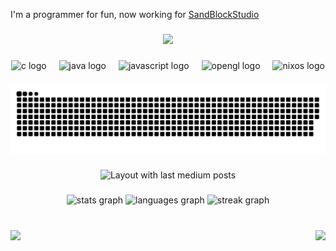 <p align="left">I'm a programmer for fun, now working for <a href="https://sandblockstudios.com/">SandBlockStudio</a></p>

###

<div align="center">
  <img src="https://profile-counter.glitch.me/SomeBoringNerd/count.svg?"  />
</div>

###

<div align="center">
  <img src="https://cdn.jsdelivr.net/gh/devicons/devicon/icons/c/c-original.svg" height="40" alt="c logo"  />
  <img width="12" />
  <img src="https://cdn.jsdelivr.net/gh/devicons/devicon/icons/java/java-original.svg" height="40" alt="java logo"  />
  <img width="12" />
  <img src="https://cdn.jsdelivr.net/gh/devicons/devicon/icons/javascript/javascript-original.svg" height="40" alt="javascript logo"  />
  <img width="12" />
  <img src="https://cdn.jsdelivr.net/gh/devicons/devicon/icons/opengl/opengl-original.svg" height="40" alt="opengl logo"  />
  <img width="12" />
  <img src="https://cdn.jsdelivr.net/gh/devicons/devicon/icons/nixos/nixos-original.svg" height="40" alt="nixos logo"  />
</div>

###

<img src="https://raw.githubusercontent.com/SomeBoringNerd/SomeBoringNerd/output/snake.svg" alt="Snake animation" />

###

<div align="center">
  <img src="https://github-read-medium-git-main.pahlevikun.vercel.app/latest?limit=4&username=SomeBoringNerd&theme=dark" alt="Layout with last medium posts"  />
</div>

###

<div align="center">
  <img src="https://github-readme-stats.vercel.app/api?username=SomeBoringNerd&hide_title=false&hide_rank=false&show_icons=true&include_all_commits=true&count_private=true&disable_animations=false&theme=dracula&locale=en&hide_border=false&order=1" height="150" alt="stats graph"  />
  <img src="https://github-readme-stats.vercel.app/api/top-langs?username=SomeBoringNerd&locale=en&hide_title=false&layout=compact&card_width=320&langs_count=5&theme=dracula&hide_border=false&order=2" height="150" alt="languages graph"  />
  <img src="https://streak-stats.demolab.com?user=SomeBoringNerd&locale=en&mode=weekly&theme=dracula&hide_border=false&border_radius=5&order=3" height="150" alt="streak graph"  />
</div>

###

<br clear="both">

<img align="left" height="256" src="https://raw.githubusercontent.com/cat-milk/Anime-Girls-Holding-Programming-Books/master/C/Komi_san_C.png"  />
<img align="right" height="256" src="https://raw.githubusercontent.com/cat-milk/Anime-Girls-Holding-Programming-Books/master/Java/Kuriyama_Mirai_reading_OOP_and_Java.png"  />

###
